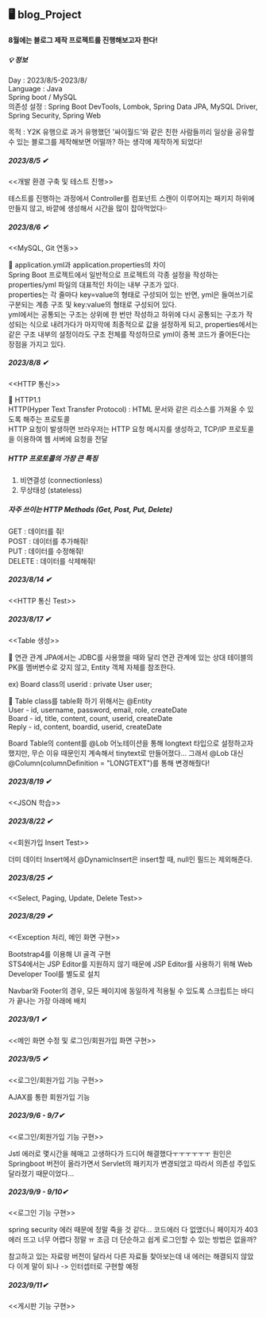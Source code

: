 ## 🖥 blog_Project

#### 8월에는 블로그 제작 프로젝트를 진행해보고자 한다!

##### 💡 정보

Day : 2023/8/5-2023/8/ <br>
Language : Java <br>
Spring boot / MySQL <br>
의존성 설정 : Spring Boot DevTools, Lombok, Spring Data JPA, MySQL Driver, Spring Security, Spring Web

목적 : Y2K 유행으로 과거 유행했던 '싸이월드'와 같은 친한 사람들끼리 일상을 공유할 수 있는 블로그를 제작해보면 어떨까? 하는 생각에 제작하게 되었다!

##### 2023/8/5 ✔ <br>
<<개발 환경 구축 및 테스트 진행>> <br>

테스트를 진행하는 과정에서 Controller를 컴포넌트 스캔이 이루어지는 패키지 하위에 만들지 않고, 바깥에 생성해서 시간을 많이 잡아먹었다💦 

##### 2023/8/6 ✔ <br>
<<MySQL, Git 연동>> <br>

📎 application.yml과 application.properties의 차이 <br>
Spring Boot 프로젝트에서 일반적으로 프로젝트의 각종 설정을 작성하는 properties/yml 파일의 대표적인 차이는 내부 구조가 있다. <br>
properties는 각 줄마다 key=value의 형태로 구성되어 있는 반면, yml은 들여쓰기로 구분되는 계층 구조 및 key:value의 형태로 구성되어 있다.<br>
yml에서는 공통되는 구조는 상위에 한 번만 작성하고 하위에 다시 공통되는 구조가 작성되는 식으로 내려가다가 마지막에 최종적으로 값을 설정하게 되고,
properties에서는 같은 구조 내부의 설정이라도 구조 전체를 작성하므로 yml이 중복 코드가 줄어든다는 장점을 가지고 있다. 

##### 2023/8/8 ✔ <br>
<<HTTP 통신>> <br>

📎 HTTP1.1 <br>
HTTP(Hyper Text Transfer Protocol) : HTML 문서와 같은 리소스를 가져올 수 있도록 해주는 프로토콜 <br>
HTTP 요청이 발생하면 브라우저는 HTTP 요청 메시지를 생성하고, TCP/IP 프로토콜을 이용하여 웹 서버에 요청을 전달 <br>

##### HTTP 프로토콜의 가장 큰 특징 <br>
1. 비연결성 (connectionless)
2. 무상태성 (stateless)

##### 자주 쓰이는 HTTP Methods (Get, Post, Put, Delete) <br> 
GET : 데이터를 줘! <br>
POST : 데이터를 추가해줘! <br>
PUT : 데이터를 수정해줘! <br>
DELETE : 데이터를 삭제해줘! <br>

##### 2023/8/14 ✔ <br>
<<HTTP 통신 Test>> <br>

##### 2023/8/17 ✔ <br>
<<Table 생성>> <br>

📎 연관 관계
JPA에서는 JDBC를 사용했을 때와 달리 연관 관계에 있는 상대 테이블의 PK를 멤버변수로 갖지 않고, Entity 객체 자체를 참조한다.

ex) Board class의 userid : private User user;

📎 Table
class를 table화 하기 위해서는 @Entity <br>
User - id, username, password, email, role, createDate <br>
Board - id, title, content, count, userid, createDate <br> 
Reply - id, content, boardid, userid, createDate <br>

Board Table의 content를 @Lob 어노테이션을 통해 longtext 타입으로 설정하고자 했지만, 무슨 이유 때문인지 계속해서 tinytext로 만들어졌다...
그래서 @Lob 대신 @Column(columnDefinition = "LONGTEXT")를 통해 변경해줬다!

##### 2023/8/19 ✔ <br>
<<JSON 학습>> <br>

##### 2023/8/22 ✔ <br>
<<회원가입 Insert Test>> <br>

더미 데이터 Insert에서 @DynamicInsert은 insert할 때, null인 필드는 제외해준다.

##### 2023/8/25 ✔ <br>
<<Select, Paging, Update, Delete Test>>

##### 2023/8/29 ✔ <br>
<<Exception 처리, 메인 화면 구현>> <br>

Bootstrap4를 이용해 UI 골격 구현 <br>
STS4에서는 JSP Editor를 지원하지 않기 때문에 JSP Editor를 사용하기 위해 Web Developer Tool를 별도로 설치 <br>

Navbar와 Footer의 경우, 모든 페이지에 동일하게 적용될 수 있도록 스크립트는 바디가 끝나는 가장 아래에 배치

##### 2023/9/1 ✔ <br>
<<메인 화면 수정 및 로그인/회원가입 화면 구현>> <br>

##### 2023/9/5 ✔ <br>
<<로그인/회원가입 기능 구현>> <br>

AJAX를 통한 회원가입 기능

##### 2023/9/6 - 9/7✔ <br>
<<로그인/회원가입 기능 구현>> <br>

Jstl 에러로 몇시간을 헤매고 고생하다가 드디어 해결했다ㅜㅜㅜㅜㅜㅜ
원인은 Springboot 버전이 올라가면서 Servlet의 패키지가 변경되었고 따라서 의존성 주입도 달라졌기 때문이었다...

##### 2023/9/9 - 9/10✔ <br>
<<로그인 기능 구현>>

spring security 에러 때문에 정말 죽을 것 같다...
코드에러 다 없앴더니 페이지가 403에러 뜨고 너무 어렵다 정말 ㅠ
조금 더 단순하고 쉽게 로그인할 수 있는 방법은 없을까?

참고하고 있는 자료랑 버전이 달라서 다른 자료들 찾아보는데 내 에러는 해결되지 않았다 이게 말이 되나
-> 인터셉터로 구현할 예정

##### 2023/9/11✔ <br>
<<게시판 기능 구현>>
